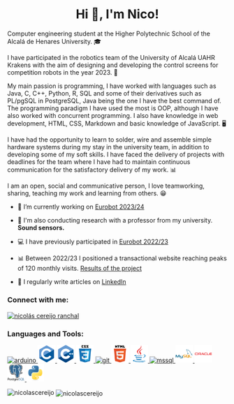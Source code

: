 <h1 align="center">Hi 👋, I'm Nico!</h1>
Computer engineering student at the Higher Polytechnic School of the Alcalá de Henares University. 🎓

I have participated in the robotics team of the University of Alcalá UAHR Krakens with the aim of designing and developing the control screens for competition robots in the year 2023. 🤖

My main passion is programming, I have worked with languages such as Java, C, C++, Python, R, SQL and some of their derivatives such as PL/pgSQL in PostgreSQL, Java being the one I have the best command of. The programming paradigm I have used the most is OOP, although I have also worked with concurrent programming. I also have knowledge in web development, HTML, CSS, Markdown and basic knowledge of JavaScript. 🖥️

I have had the opportunity to learn to solder, wire and assemble simple hardware systems during my stay in the university team, in addition to developing some of my soft skills. I have faced the delivery of projects with deadlines for the team where I have had to maintain continuous communication for the satisfactory delivery of my work. 📊

I am an open, social and communicative person, I love teamworking, sharing, teaching my work and learning from others. 😁

- 🔭 I’m currently working on [Eurobot 2023/24](https://github.com/Yggdrasil-Robotics)

- 🧪 I'm also conducting research with a professor from my university. **Sound sensors.**

- 💻 I have previously participated in [Eurobot 2022/23](https://www.linkedin.com/pulse/eurobot-2023-mi-paso-por-uahr-krakens-nicol%2525C3%2525A1s-cereijo-ranchal%3FtrackingId=9QFixQ%252FFQx2yZHJp3oS1Hg%253D%253D/?trackingId=9QFixQ%2FFQx2yZHJp3oS1Hg%3D%3D)

- 📊 Between 2022/23 I positioned a transactional website reaching peaks of 120 monthly visits. [Results of the project](https://www.linkedin.com/pulse/seo-es-f%2525C3%2525A1cil-posicionar-una-web-nicol%2525C3%2525A1s-cereijo-ranchal%3FtrackingId=4DkH9dB9RPqYWK1iUyvgyw%253D%253D/?trackingId=4DkH9dB9RPqYWK1iUyvgyw%3D%3D)

- 📝 I regularly write articles on [LinkedIn](https://es.linkedin.com/in/nicol%C3%A1s-cereijo-ranchal-1a28a5235)

<h3 align="left">Connect with me:</h3>
<p align="left">
<a href="https://linkedin.com/in/nicolás cereijo ranchal" target="blank"><img align="center" src="https://raw.githubusercontent.com/rahuldkjain/github-profile-readme-generator/master/src/images/icons/Social/linked-in-alt.svg" alt="nicolás cereijo ranchal" height="30" width="40" /></a>
</p>

<h3 align="left">Languages and Tools:</h3>
<p align="left"> <a href="https://www.arduino.cc/" target="_blank" rel="noreferrer"> <img src="https://cdn.worldvectorlogo.com/logos/arduino-1.svg" alt="arduino" width="40" height="40"/> </a> <a href="https://www.cprogramming.com/" target="_blank" rel="noreferrer"> <img src="https://raw.githubusercontent.com/devicons/devicon/master/icons/c/c-original.svg" alt="c" width="40" height="40"/> </a> <a href="https://www.w3schools.com/cpp/" target="_blank" rel="noreferrer"> <img src="https://raw.githubusercontent.com/devicons/devicon/master/icons/cplusplus/cplusplus-original.svg" alt="cplusplus" width="40" height="40"/> </a> <a href="https://www.w3schools.com/css/" target="_blank" rel="noreferrer"> <img src="https://raw.githubusercontent.com/devicons/devicon/master/icons/css3/css3-original-wordmark.svg" alt="css3" width="40" height="40"/> </a> <a href="https://git-scm.com/" target="_blank" rel="noreferrer"> <img src="https://www.vectorlogo.zone/logos/git-scm/git-scm-icon.svg" alt="git" width="40" height="40"/> </a> <a href="https://www.w3.org/html/" target="_blank" rel="noreferrer"> <img src="https://raw.githubusercontent.com/devicons/devicon/master/icons/html5/html5-original-wordmark.svg" alt="html5" width="40" height="40"/> </a> <a href="https://www.java.com" target="_blank" rel="noreferrer"> <img src="https://raw.githubusercontent.com/devicons/devicon/master/icons/java/java-original.svg" alt="java" width="40" height="40"/> </a> <a href="https://www.microsoft.com/en-us/sql-server" target="_blank" rel="noreferrer"> <img src="https://www.svgrepo.com/show/303229/microsoft-sql-server-logo.svg" alt="mssql" width="40" height="40"/> </a> <a href="https://www.mysql.com/" target="_blank" rel="noreferrer"> <img src="https://raw.githubusercontent.com/devicons/devicon/master/icons/mysql/mysql-original-wordmark.svg" alt="mysql" width="40" height="40"/> </a> <a href="https://www.oracle.com/" target="_blank" rel="noreferrer"> <img src="https://raw.githubusercontent.com/devicons/devicon/master/icons/oracle/oracle-original.svg" alt="oracle" width="40" height="40"/> </a> <a href="https://www.postgresql.org" target="_blank" rel="noreferrer"> <img src="https://raw.githubusercontent.com/devicons/devicon/master/icons/postgresql/postgresql-original-wordmark.svg" alt="postgresql" width="40" height="40"/> </a> <a href="https://www.python.org" target="_blank" rel="noreferrer"> <img src="https://raw.githubusercontent.com/devicons/devicon/master/icons/python/python-original.svg" alt="python" width="40" height="40"/> </a> </p>

<p><img align="left" src="https://github-readme-stats.vercel.app/api/top-langs?username=nicolascereijo&show_icons=true&locale=en&layout=compact" alt="nicolascereijo" /></p>

<p>&nbsp;<img align="center" src="https://github-readme-stats.vercel.app/api?username=nicolascereijo&show_icons=true&locale=en" alt="nicolascereijo" /></p>

